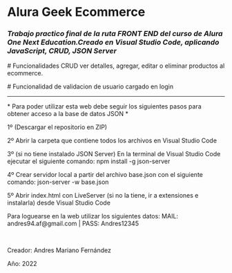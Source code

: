 <h1>Alura Geek Ecommerce</h1>

<h3><em>Trabajo practico final de la ruta FRONT END del curso de Alura One Next Education.Creado en Visual Studio Code, aplicando JavaScript, CRUD, JSON Server</em></h3>

<p># Funcionalidades CRUD ver detalles, agregar, editar o eliminar productos al ecommerce.</p>

<p># Funcionalidad de validacion de usuario cargado en login</p>

<hr/>

<p>* Para poder utilizar esta web debe seguir los siguientes pasos para obtener acceso a la base de datos JSON *</p>
<p>1º (Descargar el repositorio en ZIP)</p>
<p>2º Abrir la carpeta que contiene todos los archivos en Visual Studio Code</p>
<p>3º (si no tiene instalado JSON Server) En la terminal de Visual Studio Code ejecutar el siguiente comando:
npm install -g json-server</p>
<p>4º Crear servidor local a partir del archivo base.json con el siguiente comando:
json-server -w base.json</p>
<p>5º Abrir index.html con LiveServer (si no la tiene, ir a extensiones e instalarla) desde Visual Studio Code</p>
<p>Para loguearse en la web utilizar los siguientes datos:  MAIL: andres94.af@gmail.com | PASS: Andres12345</p>

<br/>
<p>Creador: Andres Mariano Fernández</p>
<p>Año: 2022</p>
